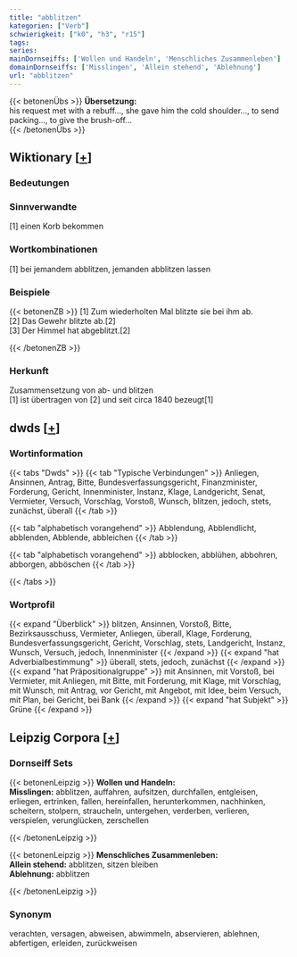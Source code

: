 ```yaml
---
title: "abblitzen"
kategorien: ["Verb"]
schwierigkeit: ["k0", "h3", "r15"]
tags:
series:
mainDornseiffs: ['Wollen und Handeln', 'Menschliches Zusammenleben']
domainDornseiffs: ['Misslingen', 'Allein stehend', 'Ablehnung']
url: "abblitzen"
---
```


{{< betonenÜbs >}}
**Übersetzung:**  
his request met with a rebuff..., she gave him the cold shoulder..., to send packing..., to give the brush-off...  
{{< /betonenÜbs >}}

## Wiktionary [[+](https://de.wiktionary.org/wiki/abblitzen)]

### Bedeutungen

### Sinnverwandte
[1] einen Korb bekommen  

### Wortkombinationen
[1] bei jemandem abblitzen, jemanden abblitzen lassen  

### Beispiele
{{< betonenZB >}}
[1] Zum wiederholten Mal blitzte sie bei ihm ab.  
[2] Das Gewehr blitzte ab.[2]  
[3] Der Himmel hat abgeblitzt.[2]  

{{< /betonenZB >}}
### Herkunft
Zusammensetzung von ab- und blitzen  
[1] ist übertragen von [2] und seit circa 1840 bezeugt[1]  



## dwds [[+](https://www.dwds.de/wb/abblitzen)]

### Wortinformation
{{< tabs "Dwds" >}}
{{< tab "Typische Verbindungen" >}}
Anliegen, Ansinnen, Antrag, Bitte, Bundesverfassungsgericht, Finanzminister, Forderung, Gericht, Innenminister, Instanz, Klage, Landgericht, Senat, Vermieter, Versuch, Vorschlag, Vorstoß, Wunsch, blitzen, jedoch, stets, zunächst, überall
{{< /tab >}}

{{< tab "alphabetisch vorangehend" >}}
Abblendung, Abblendlicht, abblenden, Abblende, abbleichen
{{< /tab >}}

{{< tab "alphabetisch vorangehend" >}}
abblocken, abblühen, abbohren, abborgen, abböschen
{{< /tab >}}

{{< /tabs >}}

### Wortprofil
{{< expand "Überblick" >}} blitzen, Ansinnen, Vorstoß, Bitte, Bezirksausschuss, Vermieter, Anliegen, überall, Klage, Forderung, Bundesverfassungsgericht, Gericht, Vorschlag, stets, Landgericht, Instanz, Wunsch, Versuch, jedoch, Innenminister {{< /expand >}}
{{< expand "hat Adverbialbestimmung" >}} überall, stets, jedoch, zunächst {{< /expand >}}
{{< expand "hat Präpositionalgruppe" >}} mit Ansinnen, mit Vorstoß, bei Vermieter, mit Anliegen, mit Bitte, mit Forderung, mit Klage, mit Vorschlag, mit Wunsch, mit Antrag, vor Gericht, mit Angebot, mit Idee, beim Versuch, mit Plan, bei Gericht, bei Bank {{< /expand >}}
{{< expand "hat Subjekt" >}} Grüne {{< /expand >}}

## Leipzig Corpora [[+](https://corpora.uni-leipzig.de/en/res?word=abblitzen&corpusId=deu_newscrawl-public_2018)]

### Dornseiff Sets
{{< betonenLeipzig >}}
**Wollen und Handeln:**  
**Misslingen:** abblitzen, auffahren, aufsitzen, durchfallen, entgleisen, erliegen, ertrinken, fallen, hereinfallen, herunterkommen, nachhinken, scheitern, stolpern, straucheln, untergehen, verderben, verlieren, verspielen, verunglücken, zerschellen  

{{< /betonenLeipzig >}}


{{< betonenLeipzig >}}
**Menschliches Zusammenleben:**  
**Allein stehend:** abblitzen, sitzen bleiben  
**Ablehnung:** abblitzen  

{{< /betonenLeipzig >}}

### Synonym
verachten, versagen, abweisen, abwimmeln, abservieren, ablehnen, abfertigen, erleiden, zurückweisen

